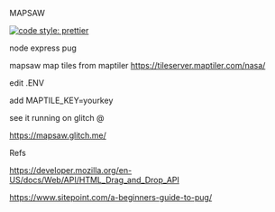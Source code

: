 MAPSAW

[![code style: prettier](https://img.shields.io/badge/code_style-prettier-ff69b4.svg?style=flat-square)](https://github.com/prettier/prettier)

node express pug

mapsaw map tiles from maptiler https://tileserver.maptiler.com/nasa/

edit .ENV 

add MAPTILE_KEY=yourkey

see it running on glitch @

https://mapsaw.glitch.me/

Refs

https://developer.mozilla.org/en-US/docs/Web/API/HTML_Drag_and_Drop_API

https://www.sitepoint.com/a-beginners-guide-to-pug/
